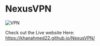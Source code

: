 # NexusVPN

![VPN](https://github.com/khanahmed22/NexusVPN/assets/149488316/6dce6441-a855-4b5c-bcc4-f384acc55c9f)

Check out the Live website Here:  
https://khanahmed22.github.io/NexusVPN/

